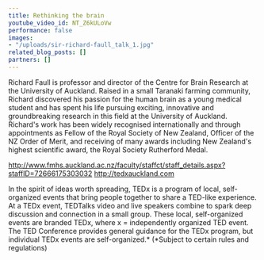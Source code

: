 ```yaml
---
title: Rethinking the brain
youtube_video_id: NT_Z6kULoVw
performance: false
images:
- "/uploads/sir-richard-faull_talk_1.jpg"
related_blog_posts: []
partners: []
---
```


Richard Faull is professor and director of the Centre for Brain Research at the University of Auckland. Raised in a small Taranaki farming community, Richard discovered his passion for the human brain as a young medical student and has spent his life pursuing exciting, innovative and groundbreaking research in this field at the University of Auckland. Richard's work has been widely recognised internationally and through appointments as Fellow of the Royal Society of New Zealand, Officer of the NZ Order of Merit, and receiving of many awards including New Zealand's highest scientific award, the Royal Society Rutherford Medal.

http://www.fmhs.auckland.ac.nz/faculty/staffct/staff_details.aspx?staffID=72666175303032
http://tedxauckland.com

In the spirit of ideas worth spreading, TEDx is a program of local, self-organized events that bring people together to share a TED-like experience. At a TEDx event, TEDTalks video and live speakers combine to spark deep discussion and connection in a small group. These local, self-organized events are branded TEDx, where x = independently organized TED event. The TED Conference provides general guidance for the TEDx program, but individual TEDx events are self-organized.* (*Subject to certain rules and regulations)
